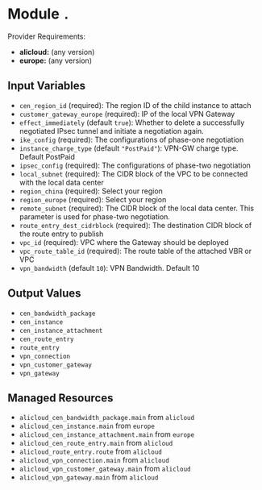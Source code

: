 
# Module `.`

Provider Requirements:
* **alicloud:** (any version)
* **europe:** (any version)

## Input Variables
* `cen_region_id` (required): The region ID of the child instance to attach
* `customer_gateway_europe` (required): IP of the local VPN Gateway
* `effect_immediately` (default `true`): Whether to delete a successfully negotiated IPsec tunnel and initiate a negotiation again.
* `ike_config` (required): The configurations of phase-one negotiation
* `instance_charge_type` (default `"PostPaid"`): VPN-GW charge type. Default PostPaid
* `ipsec_config` (required): The configurations of phase-two negotiation
* `local_subnet` (required): The CIDR block of the VPC to be connected with the local data center
* `region_china` (required): Select your region
* `region_europe` (required): Select your region
* `remote_subnet` (required): The CIDR block of the local data center. This parameter is used for phase-two negotiation.
* `route_entry_dest_cidrblock` (required): The destination CIDR block of the route entry to publish
* `vpc_id` (required): VPC where the Gateway should be deployed
* `vpc_route_table_id` (required): The route table of the attached VBR or VPC
* `vpn_bandwidth` (default `10`): VPN Bandwidth. Default 10

## Output Values
* `cen_bandwidth_package`
* `cen_instance`
* `cen_instance_attachment`
* `cen_route_entry`
* `route_entry`
* `vpn_connection`
* `vpn_customer_gateway`
* `vpn_gateway`

## Managed Resources
* `alicloud_cen_bandwidth_package.main` from `alicloud`
* `alicloud_cen_instance.main` from `europe`
* `alicloud_cen_instance_attachment.main` from `europe`
* `alicloud_cen_route_entry.main` from `alicloud`
* `alicloud_route_entry.route` from `alicloud`
* `alicloud_vpn_connection.main` from `alicloud`
* `alicloud_vpn_customer_gateway.main` from `alicloud`
* `alicloud_vpn_gateway.main` from `alicloud`

